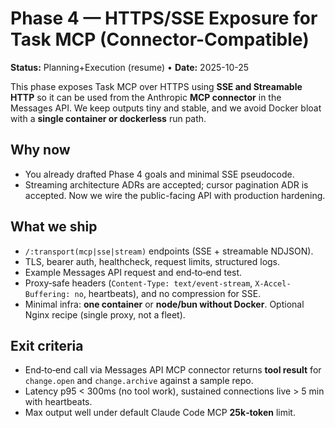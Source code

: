 # Phase 4 — HTTPS/SSE Exposure for Task MCP (Connector-Compatible)

**Status:** Planning+Execution (resume) • **Date:** 2025-10-25

This phase exposes Task MCP over HTTPS using **SSE and Streamable HTTP** so it can be used from the Anthropic **MCP connector** in the Messages API. We keep outputs tiny and stable, and we avoid Docker bloat with a **single container or dockerless** run path.

## Why now
- You already drafted Phase 4 goals and minimal SSE pseudocode.
- Streaming architecture ADRs are accepted; cursor pagination ADR is accepted. Now we wire the public-facing API with production hardening.

## What we ship
- `/:transport(mcp|sse|stream)` endpoints (SSE + streamable NDJSON).
- TLS, bearer auth, healthcheck, request limits, structured logs.
- Example Messages API request and end‑to‑end test.
- Proxy‑safe headers (`Content-Type: text/event-stream`, `X-Accel-Buffering: no`, heartbeats), and no compression for SSE.
- Minimal infra: **one container** or **node/bun without Docker**. Optional Nginx recipe (single proxy, not a fleet).

## Exit criteria
- End‑to‑end call via Messages API MCP connector returns **tool result** for `change.open` and `change.archive` against a sample repo.
- Latency p95 < 300ms (no tool work), sustained connections live > 5 min with heartbeats.
- Max output well under default Claude Code MCP **25k‑token** limit.
